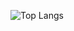 ![Top Langs](https://github-readme-stats.vercel.app/api/top-langs/?username=iamaliahad&layout=compact&theme=dracula&langs_count=10)
